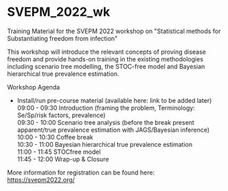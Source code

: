 # SVEPM_2022_wk


Training Material for the SVEPM 2022 workshop on "Statistical methods for Substantiating freedom from infection"

This workshop will introduce the relevant concepts of proving disease freedom and provide hands-on training in the existing methodologies 
including scenario tree modelling, the STOC-free model and Bayesian hierarchical true prevalence estimation.

Workshop Agenda

- Install/run pre-course material (available here: link to be added later)\
09:00 - 09:30 Introduction (framing the problem, Terminology: Se/Sp/risk factors, prevalence)\
09:30 - 10:00 Scenario tree analysis (before the break present apparent/true prevalence estimation with JAGS/Bayesian inference)\
10:00 - 10:30 Coffee break\
10:30 - 11:00 Bayesian hierarchical true prevalence estimation\
11:00 - 11:45 STOCfree model\
11:45 - 12:00 Wrap-up & Closure

More information for registration can be found here: https://svepm2022.org/
